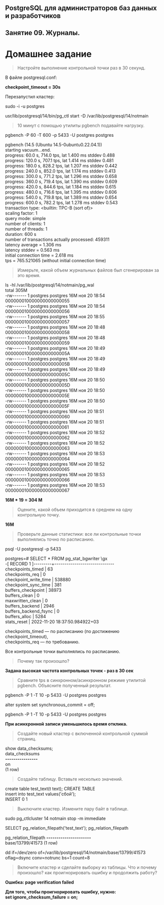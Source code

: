 ## PostgreSQL для администраторов баз данных и разработчиков ##  
## Занятие 09. Журналы. ##  
# Домашнее задание #  

>Настройте выполнение контрольной точки раз в 30 секунд.

В файле postgresql.conf:  

**checkpoint_timeout = 30s**  

Перезапустил кластер:  

sudo -i -u postgres  

usr/lib/postgresql/14/bin/pg_ctl start -D /var/lib/postgresql/14/notmain  

>10 минут c помощью утилиты pgbench подавайте нагрузку.

pgbench -P 60 -T 600 -p 5433 -U postgres postgres

pgbench (14.5 (Ubuntu 14.5-0ubuntu0.22.04.1))  
starting vacuum...end.  
progress: 60.0 s, 714.0 tps, lat 1.400 ms stddev 0.488  
progress: 120.0 s, 707.1 tps, lat 1.414 ms stddev 0.481  
progress: 180.0 s, 828.2 tps, lat 1.207 ms stddev 0.442  
progress: 240.0 s, 852.0 tps, lat 1.174 ms stddev 0.413  
progress: 300.0 s, 771.2 tps, lat 1.296 ms stddev 0.658  
progress: 360.0 s, 719.4 tps, lat 1.390 ms stddev 0.609  
progress: 420.0 s, 844.6 tps, lat 1.184 ms stddev 0.615  
progress: 480.0 s, 716.6 tps, lat 1.395 ms stddev 0.606  
progress: 540.0 s, 719.8 tps, lat 1.389 ms stddev 0.654  
progress: 600.0 s, 782.2 tps, lat 1.278 ms stddev 0.543  
transaction type: <builtin: TPC-B (sort of)>  
scaling factor: 1  
query mode: simple  
number of clients: 1  
number of threads: 1  
duration: 600 s  
number of transactions actually processed: 459311  
latency average = 1.306 ms  
latency stddev = 0.563 ms  
initial connection time = 2.618 ms  
tps = 765.521065 (without initial connection time)  

>Измерьте, какой объем журнальных файлов был сгенерирован за это время.

ls -hl /var/lib/postgresql/14/notmain/pg_wal  
total 305M  
-rw------- 1 postgres postgres  16M ноя 20 18:54 000000010000000000000055  
-rw------- 1 postgres postgres  16M ноя 20 18:54 000000010000000000000056  
-rw------- 1 postgres postgres  16M ноя 20 18:55 000000010000000000000057  
-rw------- 1 postgres postgres  16M ноя 20 18:48 000000010000000000000058  
-rw------- 1 postgres postgres  16M ноя 20 18:48 000000010000000000000059  
-rw------- 1 postgres postgres  16M ноя 20 18:49 00000001000000000000005A  
-rw------- 1 postgres postgres  16M ноя 20 18:49 00000001000000000000005B  
-rw------- 1 postgres postgres  16M ноя 20 18:49 00000001000000000000005C  
-rw------- 1 postgres postgres  16M ноя 20 18:50 00000001000000000000005D  
-rw------- 1 postgres postgres  16M ноя 20 18:50 00000001000000000000005E  
-rw------- 1 postgres postgres  16M ноя 20 18:50 00000001000000000000005F  
-rw------- 1 postgres postgres  16M ноя 20 18:51 000000010000000000000060  
-rw------- 1 postgres postgres  16M ноя 20 18:51 000000010000000000000061  
-rw------- 1 postgres postgres  16M ноя 20 18:52 000000010000000000000062  
-rw------- 1 postgres postgres  16M ноя 20 18:52 000000010000000000000063  
-rw------- 1 postgres postgres  16M ноя 20 18:53 000000010000000000000064  
-rw------- 1 postgres postgres  16M ноя 20 18:52 000000010000000000000065  
-rw------- 1 postgres postgres  16M ноя 20 18:53 000000010000000000000066  
-rw------- 1 postgres postgres  16M ноя 20 18:53 000000010000000000000067  

**16M * 19 = 304 M**  
 
>Оцените, какой объем приходится в среднем на одну контрольную точку.

**16M**  

>Проверьте данные статистики: все ли контрольные точки выполнялись точно по расписанию.

psql -U postgresql -p 5433

postgres=# SELECT * FROM pg_stat_bgwriter \gx  
-[ RECORD 1 ]---------+------------------------------  
checkpoints_timed     | 63  
checkpoints_req       | 0  
checkpoint_write_time | 538880  
checkpoint_sync_time  | 381  
buffers_checkpoint    | 38973  
buffers_clean         | 0  
maxwritten_clean      | 0  
buffers_backend       | 2946  
buffers_backend_fsync | 0  
buffers_alloc         | 5284  
stats_reset           | 2022-11-20 18:37:50.984922+03  

checkpoints_timed — по расписанию (по достижению checkpoint_timeout),  
checkpoints_req — по требованию.  

Все контрольные точки выполнялись по расписанию.
 
>Почему так произошло?

**Задана высокая частота контрольных точек - раз в 30 сек**  

>Сравните tps в синхронном/асинхронном режиме утилитой pgbench. 
>Объясните полученный результат.

pgbench -P 1 -T 10 -p 5433 -U postgres postgres

alter system set synchronous_commit = off;

pgbench -P 1 -T 10 -p 5433 -U postgres postgres

**При асинхронной записи уменьшилось время отклика.**   

>Создайте новый кластер с включенной контрольной суммой страниц.
 
show data_checksums;  
data_checksums  
**----------------**  
 on  
(1 row)  

>Создайте таблицу. Вставьте несколько значений.

create table test_text(t text);
CREATE TABLE  
insert into test_text values('сбой');  
INSERT 0 1

>Выключите кластер. Измените пару байт в таблице.

sudo pg_ctlcluster 14 notmain stop -m immediate  

SELECT pg_relation_filepath('test_text');
pg_relation_filepath  

pg_relation_filepath 
**----------------------**  
 base/13799/41573
(1 row)

 
dd if=/dev/zero of=/var/lib/postgresql/14/notmain/base/13799/41573 oflag=dsync conv=notrunc bs=1 count=8

>Включите кластер и сделайте выборку из таблицы. 
>Что и почему произошло? как проигнорировать ошибку и продолжить работу?

**Ошибка: page verification failed**

**Для того, чтобы проигнорировать ошибку, нужно:**  
**set ignore_checksum_failure = on;**  

